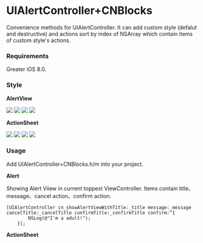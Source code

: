 # UIAlertController+CNBlocks

Convenience methods for UIAlertController. It can add custom style (defalut and destructive) and actions sort by index of NSArray which contain items of custom style's actions.

### Requirements
Greater iOS 8.0.

### Style

**AlertView**

![](https://github.com/cievon/UIAlertController-CNBlocks/raw/master/markdown_source/alertNormal.png)      ![](https://github.com/cievon/UIAlertController-CNBlocks/raw/master/markdown_source/alertCustomStyleActions2.png)
![](https://github.com/cievon/UIAlertController-CNBlocks/raw/master/markdown_source/alertDefalutStyleActions.png)    ![](https://github.com/cievon/UIAlertController-CNBlocks/raw/master/markdown_source/alertCustomStyleActions.png)

**ActionSheet**

![](https://github.com/cievon/UIAlertController-CNBlocks/raw/master/markdown_source/actionSheetNormal.png)   ![](https://github.com/cievon/UIAlertController-CNBlocks/raw/master/markdown_source/actionSheetCustomStyleActions2.png)
![](https://github.com/cievon/UIAlertController-CNBlocks/raw/master/markdown_source/actionSheetDefalutStyleActions.png)   ![](https://github.com/cievon/UIAlertController-CNBlocks/raw/master/markdown_source/actionSheetCustomStyleActions.png)

### Usage
Add UIAlertController+CNBlocks.h/m into your project. 

**Alert**

Showing Alert Viiew in current toppest ViewController.  Items contain title、message、cancel action、confirm action.
```objc
[UIAlertController cn_showAlertViewWithTitle:_title message:_message cancelTitle:_cancelTitle confirmTitle:_confirmTitle confirm:^{
        NSLog(@"I'm a adult!");
    }];
```

**ActionSheet**

